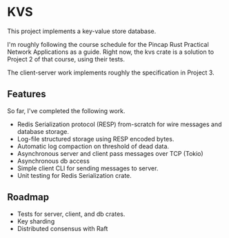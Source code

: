 # KVS

This project implements a key-value store database.

I'm roughly following the course schedule for the Pincap Rust Practical Network Applications as a guide. Right now, the kvs crate is a solution to Project 2 of that course, using their tests.

The client-server work implements roughly the specification in Project 3.

## Features

So far, I've completed the following work.

 - Redis Serialization protocol (RESP) from-scratch for wire messages and database storage.
 - Log-file structured storage using RESP encoded bytes.
 - Automatic log compaction on threshold of dead data.
 - Asynchronous server and client pass messages over TCP (Tokio)
 - Asynchronous db access
 - Simple client CLI for sending messages to server.
 - Unit testing for Redis Serialization crate.

## Roadmap

 - Tests for server, client, and db crates.
 - Key sharding
 - Distributed consensus with Raft
